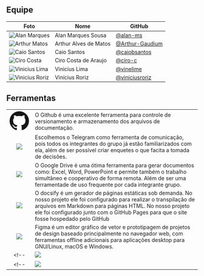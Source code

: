 ## Equipe
 Foto | Nome | GitHub |
 ---- | ---- | ------ |
<img src="https://github.com/alan-ms.png" alt="Alan Marques" width="100">           | Alan Marques Sousa | [@alan-ms](https://github.com/alan-ms) |
<img src="https://github.com/Arthur-Gaudium.png" alt="Arthur Matos" width="100">    | Arthur Alves de Matos  | [@Arthur-Gaudium](https://github.com/Arthur-Gaudium) |
<img src="https://github.com/caiobsantos.png" alt="Caio Santos" width="100">        | Caio Santos | [@caiobsantos](https://github.com/caiobsantos) |
<img src="https://github.com/ciro-c.png" alt="Ciro Costa" width="100">              | Ciro Costa de Araujo | [@ciro-c](https://github.com/ciro-c) |
<img src="https://github.com/vinelime.png" alt="Vinicius Lima" width="100">         | Vinicius Lima | [@vinelime](https://github.com/vinelime) |
<img src="https://github.com/viniciusroriz.png" alt="Vinicius Roriz" width="100">   | Vinícius Roriz | [@viniciusroriz](https://github.com/viniciusroriz) |

<i class="devicon-devicon-plain"></i>
## Ferramentas
|     |     | 
| :-: | :- |
| <img src="https://raw.githubusercontent.com/devicons/devicon/master/icons/github/github-original.svg" width="200"> | O Github é uma excelente ferramenta para controle de versionamento e armazenamento dos arquivos de documentação. |
| <img src="_media/logos/telegram.png" width="200"> | Escolhemos o Telegram como ferramenta de comunicação, pois todos os integrantes do grupo já estão familiarizados com ela, além de ser possível criar enquetes o que facita a tomada de decisões. |
| <img src="_media/logos/drive.png" width="200"> | O Google Drive é uma ótima ferramenta para gerar documentos como: Excel, Word, PowerPoint e permite também o trabalho simultâneo e cooperativo de forma remota. Além de ser uma ferramentade de uso frequente por cada integrante grupo. |
| <img src="_media/logos/docsify-logo.png" width="200"> | O docsify é um gerador de páginas estáticas sob demanda. No nosso projeto ele foi configurado para realizar o transpilação de arquivos em Markdown para páginas HTML. No nosso projeto ele foi configurado junto com o GitHub Pages para que o site fosse hospedado pelo GitHub  |
| <img src="https://cdn.jsdelivr.net/gh/devicons/devicon/icons/figma/figma-original.svg" width="200"> | Figma é um editor gráfico de vetor e prototipagem de projetos de design baseado principalmente no navegador web, com ferramentas offline adicionais para aplicações desktop para GNU/Linux, macOS e Windows. |
<!-- | <img src="_media/logos/obs.png" width="200"> | OBS (Open Broadcast Software) é um programa de gravação de tela open source, uma das maiores vantagens se comparado com a própria gravação das video chamadas é a de ficar armazenado localmente ao invés de gravar e em seguida ter que baixar. | -->
<!-- | <img src="_media/logos/youtube.png" width="200"> | Youtube atualmente é uma das ferramentas de streming de video mais populares do mundo, a divulgação das apresentações por meio dessa plataforma torna o acesso muito mais simples e fácil.  | -->



